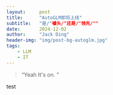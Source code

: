 ```yaml
---
layout:     post
title:      "AutoGLM即将上线"
subtitle:	"是/"噱头/"还是/"领先/""
date:       2024-12-02
author:     "Jack Ding"
header-img: "img/post-bg-autoglm.jpg"
tags:
    - LLM
	- IT
---
```


> “Yeah It's on. ”

test
